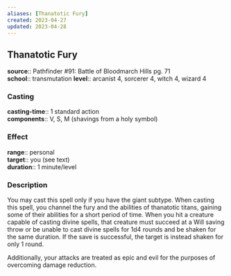 ```yaml
---
aliases: [Thanatotic Fury]
created: 2023-04-27
updated: 2023-04-28
---
```


## Thanatotic Fury

**source**:: Pathfinder \#91: Battle of Bloodmarch Hills pg. 71  
**school**:: transmutation
**level**:: arcanist 4, sorcerer 4, witch 4, wizard 4

### Casting

**casting-time**:: 1 standard action  
**components**:: V, S, M (shavings from a holy symbol)

### Effect

**range**:: personal  
**target**:: you (see text)  
**duration**:: 1 minute/level

### Description

You may cast this spell only if you have the giant subtype. When casting this spell, you channel the fury and the abilities of thanatotic titans, gaining some of their abilities for a short period of time. When you hit a creature capable of casting divine spells, that creature must succeed at a Will saving throw or be unable to cast divine spells for 1d4 rounds and be shaken for the same duration. If the save is successful, the target is instead shaken for only 1 round.  
  
Additionally, your attacks are treated as epic and evil for the purposes of overcoming damage reduction.
